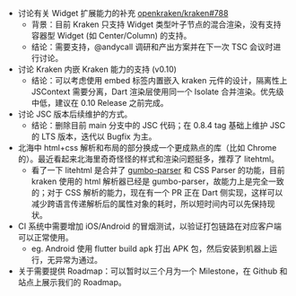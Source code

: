 - 讨论有关 Widget 扩展能力的补充 [openkraken/kraken#788](https://github.com/openkraken/kraken/issues/788)
  - 背景：目前 Kraken 只支持 Widget 类型叶子节点的混合渲染，没有支持容器型 Widget (如 Center/Column) 的支持。
  - 结论：需要支持，@andycall 调研和产出方案并在下一次 TSC 会议时进行讨论。
- 讨论 Kraken 内嵌 Kraken 能力的支持  (v0.10)
  - 结论：可以考虑使用 embed 标签内置嵌入 kraken 元件的设计，隔离性上 JSContext 需要分离，Dart 渲染层使用同一个 Isolate 合并渲染。优先级中低，建议在 0.10 Release 之前完成。
- 讨论 JSC 版本后续维护的方式。
  - 结论：删除目前 main 分支中的 JSC 代码；在 0.8.4 tag 基础上维护 JSC 的 LTS 版本，迭代以 Bugfix 为主。
- 北海中 html+css 解析和布局的部分换成一个更成熟点的库（比如 Chrome 的）。最近看起来北海里奇奇怪怪的样式和渲染问题挺多，推荐了 litehtml。
  - 看了一下 litehtml 是合并了 [gumbo-parser](https://github.com/google/gumbo-parser) 和 CSS Parser 的功能，目前 kraken 使用的 html 解析器已经是 gumbo-parser，故能力上是完全一致的；对于 CSS 解析的能力，现在有一个 PR 正在 Dart 侧实现，这样可以减少跨语言传递解析后的属性对象的耗时，所以短时间内可以先保持现状。
- CI 系统中需要增加 iOS/Android 的冒烟测试，以验证打包链路在对应客户端可以正常使用。
  - eg. Android 使用 flutter build apk 打出 APK 包，然后安装到机器上运行，无异常为通过。
- 关于需要提供 Roadmap：可以暂时以三个月为一个 Milestone，在 Github 和站点上展示我们的 Roadmap。 

